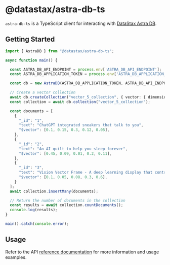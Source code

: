 # @datastax/astra-db-ts

`astra-db-ts` is a TypeScript client for interacting with [DataStax Astra DB](https://astra.datastax.com/signup).

## Getting Started

```typescript
import { AstraDB } from "@datastax/astra-db-ts";

async function main() {

  const ASTRA_DB_API_ENDPOINT = process.env['ASTRA_DB_API_ENDPOINT'];
  const ASTRA_DB_APPLICATION_TOKEN = process.env['ASTRA_DB_APPLICATION_TOKEN'];

  const db = new AstraDB(ASTRA_DB_APPLICATION_TOKEN, ASTRA_DB_API_ENDPOINT);

  // Create a vector collection
  await db.createCollection("vector_5_collection", { vector: { dimension: 5, metric: "cosine" } });
  const collection = await db.collection("vector_5_collection");

  const documents = [
    {
      "_id": "1",
      "text": "ChatGPT integrated sneakers that talk to you",
      "$vector": [0.1, 0.15, 0.3, 0.12, 0.05],
    },
    {
      "_id": "2",
      "text": "An AI quilt to help you sleep forever",
      "$vector": [0.45, 0.09, 0.01, 0.2, 0.11],
    },
    {
      "_id": "3",
      "text": "Vision Vector Frame - A deep learning display that controls your mood",
      "$vector": [0.1, 0.05, 0.08, 0.3, 0.6],
    }
  ];
  await collection.insertMany(documents);

  // Return the number of documents in the collection
  const results = await collection.countDocuments();
  console.log(results);
}

main().catch(console.error);
```

## Usage

Refer to the API [reference documentation](https://docs.datastax.com/en/astra/astra-db-vector/clients/typescript.html) for more information and usage examples. 
